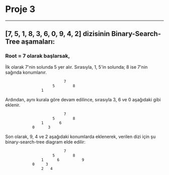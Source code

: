 # Proje 3
---

## [7, 5, 1, 8, 3, 6, 0, 9, 4, 2] dizisinin Binary-Search-Tree aşamaları:
 
### Root = 7 olarak başlarsak,

İlk olarak 7'nin solunda 5 yer alır. Sırasıyla, 1, 5'in solunda; 8 ise 7'nin sağında konumlanır. 


                              7
                         5        8
                    1      

Ardından, aynı kurala göre devam edilince, sırasıyla 3, 6 ve 0 aşağıdaki gibi eklenir.

                              7
                         5        8
                    1       6         
                0      3


Son olarak, 9, 4 ve 2 aşağıdaki konumlarda eklenerek, verilen dizi için şu binary-search-tree diagram elde edilir:

                              7
                         5        8
                    1      6          9
                0     3
                    2   4
